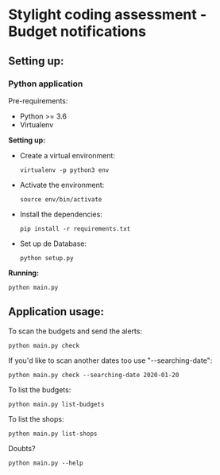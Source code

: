 # Stylight coding assessment - Budget notifications

## Setting up:

### Python application

Pre-requirements:

* Python >= 3.6
* Virtualenv

**Setting up:**

* Create a virtual environment:

    `virtualenv -p python3 env`

* Activate the environment:

    `source env/bin/activate`

* Install the dependencies:

    `pip install -r requirements.txt`
    
* Set up de Database:

    `python setup.py`

**Running:**

`python main.py`

## Application usage:

To scan the budgets and send the alerts:

`python main.py check`

If you'd like to scan another dates too use "--searching-date":

`python main.py check --searching-date 2020-01-20`

To list the budgets:

`python main.py list-budgets`

To list the shops:

`python main.py list-shops`

Doubts?

`python main.py --help`


